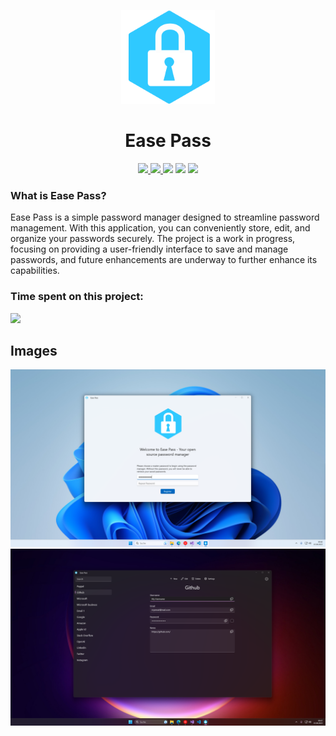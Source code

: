  <p align="center">
    <img src="EasePass/Assets/AppIcon/Icon.png" height="150px" width="auto" alt="alternate text">
 </p>
 <h1  align="center">Ease Pass</h1>
<div align="center">
    <a href="https://apps.microsoft.com/store/detail/ease-pass/9NQPF80923F5?hl=en-us&gl=us&ocid=pdpshare">
        <img src="https://img.shields.io/badge/Download-Microsoft%20Store-brightgreen?style=flat"/>
    </a>
    <a href="http://easepass.frozenassassine.de/">
        <img src="https://img.shields.io/badge/Ease Pass-Website-blue"/>
    </a>
    <img src="https://img.shields.io/github/stars/FrozenAssassine/EasePass?style=flat"/>
    <img src="https://img.shields.io/github/issues-pr/FrozenAssassine/EasePass?style=flat"/>
    <img src="https://img.shields.io/github/repo-size/FrozenAssassine/EasePass?style=flat"/>
</div>

### What is Ease Pass?
Ease Pass is a simple password manager designed to streamline password management. With this application, you can conveniently store, edit, and organize your passwords securely. The project is a work in progress, focusing on providing a user-friendly interface to save and manage passwords, and future enhancements are underway to further enhance its capabilities.

### Time spent on this project:
<img src="https://wakatime.com/badge/user/1ce7d4e7-d3a9-45a5-bea0-e04995db707c/project/9a91fa1f-b0d3-4b51-a674-486788829096.svg"/>

## Images

<img src="Images/img1.png"/>
<img src="Images/img4.png"/>
